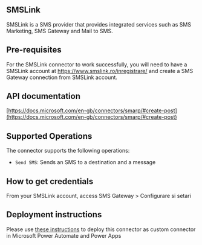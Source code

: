 ## SMSLink
SMSLink is a SMS provider that provides integrated services such as SMS Marketing, SMS Gateway and Mail to SMS.
  
## Pre-requisites  
For the SMSLink connector to work successfully, you will need to have a SMSLink account at https://www.smslink.ro/inregistrare/ and create a SMS Gateway connection from SMSLink account. 
    
## API documentation  
[https://docs.microsoft.com/en-gb/connectors/smarp/#create-post](https://docs.microsoft.com/en-gb/connectors/smarp/#create-post)  
  
  
## Supported Operations  
The connector supports the following operations:  
 - `Send SMS`: Sends an SMS to a destination and a message  
    
## How to get credentials  
From your SMSLink account, access SMS Gateway > Configurare si setari
     
## Deployment instructions  
Please use [these instructions](https://docs.microsoft.com/en-us/connectors/custom-connectors/paconn-cli) to deploy this connector as custom connector in Microsoft Power Automate and Power Apps
